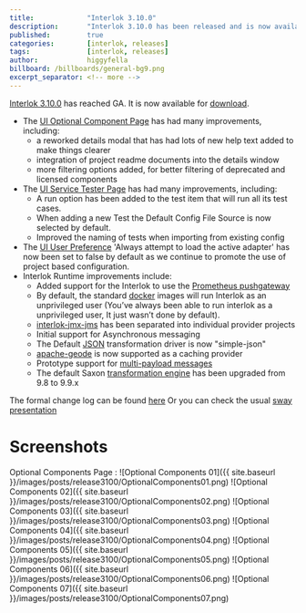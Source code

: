 ```yaml
---
title:             "Interlok 3.10.0"
description:       "Interlok 3.10.0 has been released and is now available for download."
published:         true
categories:        [interlok, releases]
tags:              [interlok, releases]
author:            higgyfella
billboard: /billboards/general-bg9.png
excerpt_separator: <!-- more -->
---
```


[Interlok 3.10.0](https://development.adaptris.net/installers/Interlok/3.10.0/) has reached GA. It is now available for [download](https://development.adaptris.net/installers/Interlok/3.10.0/).

<!-- more -->

* The [UI Optional Component Page](https://interlok.adaptris.net/interlok-docs/#/pages/ui/ui-optional-component-discovery) has had many improvements, including:
    * a reworked details modal that has had lots of new help text added to make things clearer
    * integration of project readme documents into the details window
    * more filtering options added, for better filtering of deprecated and licensed components
* The [UI Service Tester Page](https://interlok.adaptris.net/interlok-docs/#/pages/ui/ui-service-tester) has had many improvements, including:
    * A run option has been added to the test item that will run all its test cases.
    * When adding a new Test the Default Config File Source is now selected by default.
    * Improved the naming of tests when importing from existing config
* The [UI User Preference](https://interlok.adaptris.net/interlok-docs/#/pages/ui/ui-user-preferences) 'Always attempt to load the active adapter' has now been set to false by default as we continue to promote the use of project based configuration.  
* Interlok Runtime improvements include:
    * Added support for the Interlok to use the [Prometheus pushgateway](https://github.com/adaptris/interlok-profiler-prometheus)
    * By default, the standard [docker](https://hub.docker.com/r/adaptris/interlok/tags) images will run Interlok as an unprivileged user (You’ve always been able to run interlok as a unprivileged user, It just wasn’t done by default).
    * [interlok-jmx-jms](https://github.com/adaptris/interlok-jmx-jms) has been separated into individual provider projects
    * Initial support for Asynchronous messaging
    * The Default [JSON](https://github.com/adaptris/interlok-json) transformation driver is now "simple-json"
    * [apache-geode](https://github.com/adaptris/interlok-cache/tree/develop/interlok-apache-geode) is now supported as a caching provider
    * Prototype support for [multi-payload messages](https://interlok.adaptris.net/interlok-docs/#/pages/advanced/advanced-multi-payload-messages)
    * The default Saxon [transformation engine](https://interlok.adaptris.net/interlok-docs/#/pages/cookbook/cookbook-xml-transform) has been upgraded from 9.8 to 9.9.x

The formal change log can be found [here](https://interlok.adaptris.net/interlok-docs/#/pages/overview/changelog)
Or you can check the usual [sway presentation](https://sway.office.com/kUvj2NZRqflnEY6W)

# Screenshots

Optional Components Page :
![Optional Components 01]({{ site.baseurl }}/images/posts/release3100/OptionalComponents01.png)
![Optional Components 02]({{ site.baseurl }}/images/posts/release3100/OptionalComponents02.png)
![Optional Components 03]({{ site.baseurl }}/images/posts/release3100/OptionalComponents03.png)
![Optional Components 04]({{ site.baseurl }}/images/posts/release3100/OptionalComponents04.png)
![Optional Components 05]({{ site.baseurl }}/images/posts/release3100/OptionalComponents05.png)
![Optional Components 06]({{ site.baseurl }}/images/posts/release3100/OptionalComponents06.png)
![Optional Components 07]({{ site.baseurl }}/images/posts/release3100/OptionalComponents07.png)
